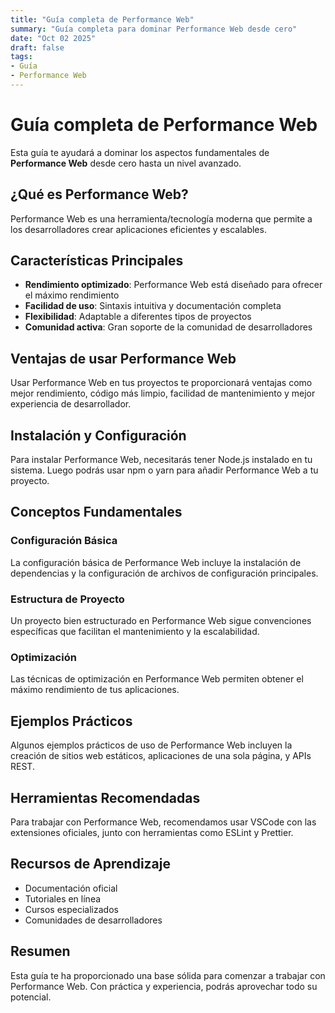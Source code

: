 ```yaml
---
title: "Guía completa de Performance Web"
summary: "Guía completa para dominar Performance Web desde cero"
date: "Oct 02 2025"
draft: false
tags:
- Guía
- Performance Web
---
```


# Guía completa de Performance Web

Esta guía te ayudará a dominar los aspectos fundamentales de **Performance Web** desde cero hasta un nivel avanzado.

## ¿Qué es Performance Web?

Performance Web es una herramienta/tecnología moderna que permite a los desarrolladores crear aplicaciones eficientes y escalables.

## Características Principales

- **Rendimiento optimizado**: Performance Web está diseñado para ofrecer el máximo rendimiento
- **Facilidad de uso**: Sintaxis intuitiva y documentación completa
- **Flexibilidad**: Adaptable a diferentes tipos de proyectos
- **Comunidad activa**: Gran soporte de la comunidad de desarrolladores

## Ventajas de usar Performance Web

Usar Performance Web en tus proyectos te proporcionará ventajas como mejor rendimiento, código más limpio, facilidad de mantenimiento y mejor experiencia de desarrollador.

## Instalación y Configuración

Para instalar Performance Web, necesitarás tener Node.js instalado en tu sistema. Luego podrás usar npm o yarn para añadir Performance Web a tu proyecto.

## Conceptos Fundamentales

### Configuración Básica
La configuración básica de Performance Web incluye la instalación de dependencias y la configuración de archivos de configuración principales.

### Estructura de Proyecto
Un proyecto bien estructurado en Performance Web sigue convenciones específicas que facilitan el mantenimiento y la escalabilidad.

### Optimización
Las técnicas de optimización en Performance Web permiten obtener el máximo rendimiento de tus aplicaciones.

## Ejemplos Prácticos

Algunos ejemplos prácticos de uso de Performance Web incluyen la creación de sitios web estáticos, aplicaciones de una sola página, y APIs REST.

## Herramientas Recomendadas

Para trabajar con Performance Web, recomendamos usar VSCode con las extensiones oficiales, junto con herramientas como ESLint y Prettier.

## Recursos de Aprendizaje

- Documentación oficial
- Tutoriales en línea
- Cursos especializados
- Comunidades de desarrolladores

## Resumen

Esta guía te ha proporcionado una base sólida para comenzar a trabajar con Performance Web. Con práctica y experiencia, podrás aprovechar todo su potencial.
